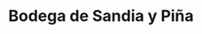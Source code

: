 ---
title: "Bodega de Sandia y Piña"
url: /san-jose/bodega-de-sandia-y-pina/
shop: Gemüse & Obst
---
